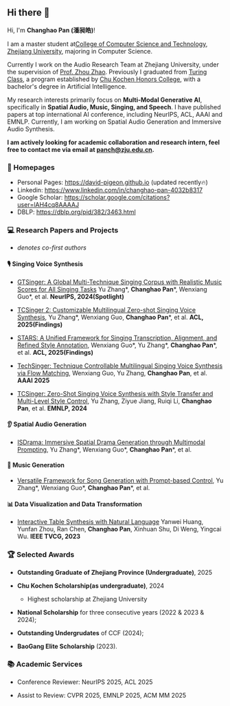 ## Hi there 👋

Hi, I'm **Changhao Pan (潘昶皓)**! 

I am a master student at[College of Computer Science and Technology](http://www.en.cs.zju.edu.cn/), [Zhejiang University](https://www.zju.edu.cn/english/), majoring in Computer Science.

Currently I work on the Audio Research Team at Zhejiang University, under the supervision of [Prof. Zhou Zhao](https://person.zju.edu.cn/zhaozhou). Previously I graduated from [Turing Class](http://www.en.cs.zju.edu.cn/turing_honors_class/list.htm), a program established by [Chu Kochen Honors College](ckc.zju.edu.cn), with a bachelor's degree in Artificial Intelligence.

My research interests primarily focus on **Multi-Modal Generative AI**, specifically in **Spatial Audio, Music, Singing, and Speech**. I have published papers at top international AI conference, including NeurIPS, ACL, AAAI and EMNLP. Currently, I am working on Spatial Audio Generation and Immersive Audio Synthesis.

**I am actively looking for academic collaboration and research intern, feel free to contact me via email at [panch@zju.edu.cn](panch@zju.edu.cn).**

### 📎 Homepages
- Personal Pages: https://david-pigeon.github.io (updated recently🔥)
- Linkedin: https://www.linkedin.com/in/changhao-pan-4032b8317
- Google Scholar: https://scholar.google.com/citations?user=lAH4cq8AAAAJ
- DBLP: https://dblp.org/pid/382/3463.html

### 💻 Research Papers and Projects

* *denotes co-first authors*

#### 🎙️ Singing Voice Synthesis

- [GTSinger: A Global Multi-Technique Singing Corpus with Realistic Music Scores for All Singing Tasks](https://papers.nips.cc/paper_files/paper/2024/hash/023d2c1a17cf35b11a0cbb43a0677c91-Abstract-Datasets_and_Benchmarks_Track.html) Yu Zhang*, **Changhao Pan***, Wenxiang Guo*, et al. **NeurIPS, 2024(Spotlight)**

- [TCSinger 2: Customizable Multilingual Zero-shot Singing Voice Synthesis](https://arxiv.org/abs/2505.14910), Yu Zhang*, Wenxiang Guo, **Changhao Pan***, et al. **ACL, 2025(Findings)** 

- [STARS: A Unified Framework for Singing Transcription, Alignment, and Refined Style Annotation](), Wenxiang Guo*, Yu Zhang*, **Changhao Pan***, et al. **ACL, 2025(Findings)** 

- [TechSinger: Technique Controllable Multilingual Singing Voice Synthesis via Flow Matching](https://ojs.aaai.org/index.php/AAAI/article/view/34571), Wenxiang Guo, Yu Zhang, **Changhao Pan**, et al. **AAAI 2025**

- [TCSinger: Zero-Shot Singing Voice Synthesis with Style Transfer and Multi-Level Style Control](https://aclanthology.org/2024.emnlp-main.117/), Yu Zhang, Ziyue Jiang, Ruiqi Li, **Changhao Pan**, et al. **EMNLP, 2024**

#### 👂 Spatial Audio Generation

-  [ISDrama: Immersive Spatial Drama Generation through Multimodal Prompting](https://arxiv.org/abs/2504.20630), Yu Zhang*, Wenxiang Guo*, **Changhao Pan***, et al.

#### 🎼 Music Generation

- [Versatile Framework for Song Generation with Prompt-based Control](https://arxiv.org/abs/2504.19062), Yu Zhang*, Wenxiang Guo*, **Changhao Pan***, et al.


#### 📊 Data Visualization and Data Transformation

- [Interactive Table Synthesis with Natural Language](https://ieeexplore.ieee.org/document/10304286) Yanwei Huang, Yunfan Zhou, Ran Chen, **Changhao Pan**, Xinhuan Shu, Di Weng, Yingcai Wu. **IEEE TVCG, 2023**

### 🏆 Selected Awards

- **Outstanding Graduate of Zhejiang Province (Undergraduate)**, 2025

- **Chu Kochen Scholarship(as undergraduate)**, 2024
  - Highest scholarship at Zhejiang University

- **National Scholarship** for three consecutive years (2022 & 2023 & 2024);

- **Outstanding Undergrudates** of CCF (2024);

- **BaoGang Elite Scholarship** (2023).

### 📚 Academic Services

- Conference Reviewer: NeurIPS 2025, ACL 2025

- Assist to Review: CVPR 2025, EMNLP 2025, ACM MM 2025


